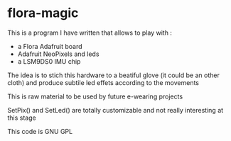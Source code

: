 # flora-magic

This is a program I have written that allows to play with :
- a Flora Adafruit board
- Adafruit NeoPixels and leds
- a LSM9DS0 IMU chip

The idea is to stich this hardware to a beatiful glove (it could be an other cloth)
and produce subtile led effets according to the movements

This is raw material to be used by future e-wearing projects

SetPix() and SetLed() are totally customizable and not really interesting at this stage

This code is GNU GPL
